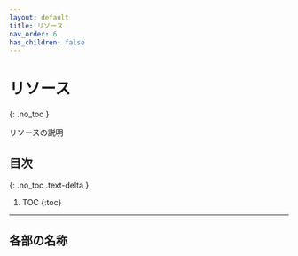 ```yaml
---
layout: default
title: リソース
nav_order: 6
has_children: false
---
```


# リソース
{: .no_toc }

リソースの説明

## 目次
{: .no_toc .text-delta }

1. TOC
{:toc}

---

## 各部の名称